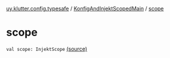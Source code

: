 [uy.klutter.config.typesafe](../index.md) / [KonfigAndInjektScopedMain](index.md) / [scope](.)


# scope

`val scope: InjektScope` [(source)](https://github.com/kohesive/klutter/blob/master/config-typesafe-jdk6/src/main/kotlin/uy/klutter/config/typesafe/InjektConfig.kt#L21)


